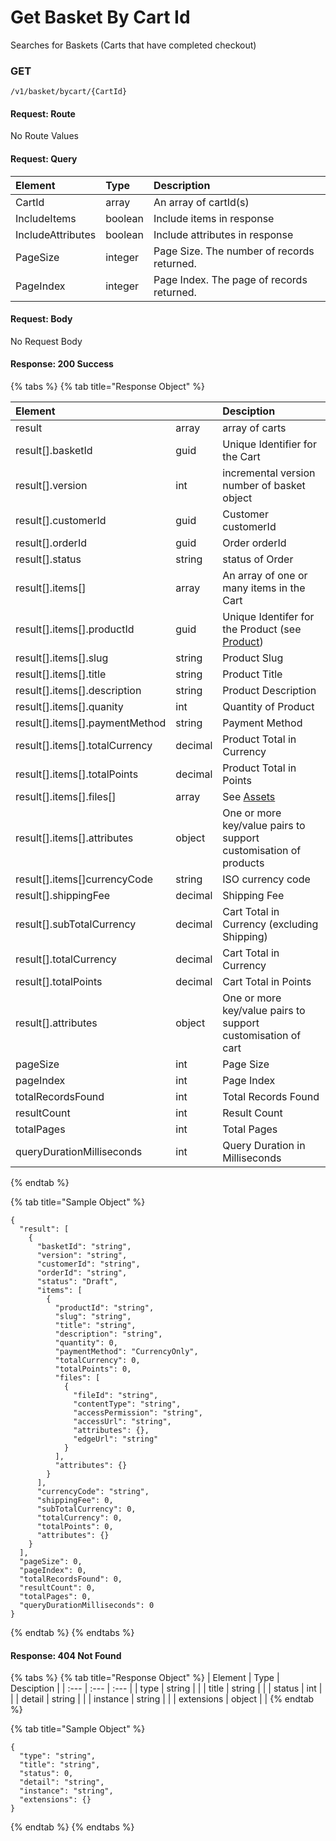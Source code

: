 # Get Basket By Cart Id

Searches for Baskets \(Carts that have completed checkout\)

### **GET**

```text
/v1/basket/bycart/{CartId}
```

#### Request: Route

No Route Values

#### Request: Query

| Element | Type | Description |
| :--- | :--- | :--- |
| CartId | array | An array of cartId\(s\) |
| IncludeItems | boolean | Include items in response |
| IncludeAttributes | boolean | Include attributes in response |
| PageSize | integer | Page Size.  The number of records returned. |
| PageIndex | integer | Page Index.  The page of records returned. |

#### Request:  Body

No Request Body

#### Response: 200 Success

{% tabs %}
{% tab title="Response  Object" %}


| Element |  | Desciption |
| :--- | :--- | :--- |
| result | array | array of carts |
| result\[\].basketId | guid | Unique Identifier for the Cart |
| result\[\].version | int | incremental version number of basket object |
| result\[\].customerId | guid | Customer customerId |
| result\[\].orderId | guid | Order orderId |
| result\[\].status | string | status of Order |
| result\[\].items\[\] | array | An array of one or many items in the Cart |
| result\[\].items\[\].productId | guid | Unique Identifer for the Product \(see [Product](../../catalog-1/product.md)\) |
| result\[\].items\[\].slug | string | Product Slug |
| result\[\].items\[\].title | string | Product Title |
| result\[\].items\[\].description | string | Product Description |
| result\[\].items\[\].quanity | int | Quantity of Product |
| result\[\].items\[\].paymentMethod | string | Payment Method |
| result\[\].items\[\].totalCurrency | decimal | Product Total in Currency |
| result\[\].items\[\].totalPoints | decimal | Product Total in Points |
| result\[\].items\[\].files\[\] | array | See [Assets](../../assets-1/assets.md) |
| result\[\].items\[\].attributes | object | One or more key/value pairs to support customisation of products |
| result\[\].items\[\]currencyCode | string | ISO currency code |
| result\[\].shippingFee | decimal | Shipping Fee |
| result\[\].subTotalCurrency | decimal | Cart Total in Currency \(excluding Shipping\) |
| result\[\].totalCurrency | decimal | Cart Total in Currency |
| result\[\].totalPoints | decimal | Cart Total in Points |
| result\[\].attributes | object | One or more key/value pairs to support customisation of cart |
| pageSize | int | Page Size |
| pageIndex | int | Page Index |
| totalRecordsFound | int | Total Records Found |
| resultCount | int | Result Count |
| totalPages | int | Total Pages |
| queryDurationMilliseconds | int | Query Duration in Milliseconds |
{% endtab %}

{% tab title="Sample Object" %}
```text
{
  "result": [
    {
      "basketId": "string",
      "version": "string",
      "customerId": "string",
      "orderId": "string",
      "status": "Draft",
      "items": [
        {
          "productId": "string",
          "slug": "string",
          "title": "string",
          "description": "string",
          "quantity": 0,
          "paymentMethod": "CurrencyOnly",
          "totalCurrency": 0,
          "totalPoints": 0,
          "files": [
            {
              "fileId": "string",
              "contentType": "string",
              "accessPermission": "string",
              "accessUrl": "string",
              "attributes": {},
              "edgeUrl": "string"
            }
          ],
          "attributes": {}
        }
      ],
      "currencyCode": "string",
      "shippingFee": 0,
      "subTotalCurrency": 0,
      "totalCurrency": 0,
      "totalPoints": 0,
      "attributes": {}
    }
  ],
  "pageSize": 0,
  "pageIndex": 0,
  "totalRecordsFound": 0,
  "resultCount": 0,
  "totalPages": 0,
  "queryDurationMilliseconds": 0
}
```
{% endtab %}
{% endtabs %}

#### Response: 404 Not Found

{% tabs %}
{% tab title="Response Object" %}
| Element | Type | Desciption |
| :--- | :--- | :--- |
| type | string |  |
| title | string |  |
| status | int |  |
| detail | string |  |
| instance | string |  |
| extensions | object |  |
{% endtab %}

{% tab title="Sample Object" %}
```text
{
  "type": "string",
  "title": "string",
  "status": 0,
  "detail": "string",
  "instance": "string",
  "extensions": {}
}
```
{% endtab %}
{% endtabs %}

#### 

